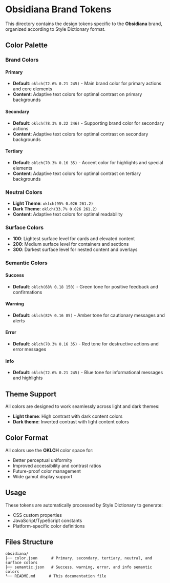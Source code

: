 # Obsidiana Brand Tokens

This directory contains the design tokens specific to the **Obsidiana** brand, organized according to Style Dictionary format.

## Color Palette

### Brand Colors

#### Primary
- **Default**: `oklch(72.6% 0.21 245)` - Main brand color for primary actions and core elements
- **Content**: Adaptive text colors for optimal contrast on primary backgrounds

#### Secondary  
- **Default**: `oklch(78.3% 0.22 246)` - Supporting brand color for secondary actions
- **Content**: Adaptive text colors for optimal contrast on secondary backgrounds

#### Tertiary
- **Default**: `oklch(70.3% 0.16 35)` - Accent color for highlights and special elements
- **Content**: Adaptive text colors for optimal contrast on tertiary backgrounds

### Neutral Colors
- **Light Theme**: `oklch(95% 0.026 261.2)`
- **Dark Theme**: `oklch(33.7% 0.026 261.2)`
- **Content**: Adaptive text colors for optimal readability

### Surface Colors
- **100**: Lightest surface level for cards and elevated content
- **200**: Medium surface level for containers and sections  
- **300**: Darkest surface level for nested content and overlays

### Semantic Colors

#### Success
- **Default**: `oklch(68% 0.18 150)` - Green tone for positive feedback and confirmations

#### Warning
- **Default**: `oklch(82% 0.16 85)` - Amber tone for cautionary messages and alerts

#### Error
- **Default**: `oklch(70.3% 0.16 35)` - Red tone for destructive actions and error messages

#### Info
- **Default**: `oklch(72.6% 0.21 245)` - Blue tone for informational messages and highlights

## Theme Support

All colors are designed to work seamlessly across light and dark themes:
- **Light theme**: High contrast with dark content colors
- **Dark theme**: Inverted contrast with light content colors

## Color Format

All colors use the **OKLCH** color space for:
- Better perceptual uniformity
- Improved accessibility and contrast ratios
- Future-proof color management
- Wide gamut display support

## Usage

These tokens are automatically processed by Style Dictionary to generate:
- CSS custom properties
- JavaScript/TypeScript constants
- Platform-specific color definitions

## Files Structure

```
obsidiana/
├── color.json      # Primary, secondary, tertiary, neutral, and surface colors
├── semantic.json   # Success, warning, error, and info semantic colors
└── README.md      # This documentation file
``` 
